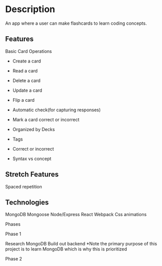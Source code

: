# Description
An app where a user can make flashcards to learn coding concepts.

## Features

Basic Card Operations

- Create a card
- Read a card
- Delete a card
- Update a card

- Flip a card
- Automatic check(for capturing responses)
- Mark a card correct or incorrect

- Organized by Decks
- Tags
- Correct or incorrect
- Syntax vs concept

## Stretch Features
Spaced repetition

## Technologies

MongoDB
Mongoose
Node/Express
React
Webpack
Css animations


Phases

Phase 1

Research MongoDB
Build out backend
*Note the primary purpose of this project is to learn MongoDB which is why this is prioritized

Phase 2
